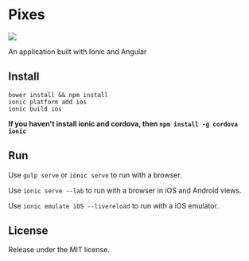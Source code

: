 # Pixes

![](https://github.com/Erichain/Pixes/blob/master/www/images/pixes-main.png)

An application built with Ionic and Angular

## Install
`bower install && npm install` <br/>
`ionic platform add ios` <br/>
`ionic build ios` <br/>

**If you haven't install ionic and cordova, then `npm install -g cordova ionic`**

## Run
Use `gulp serve` or `ionic serve` to run with a browser.

Use `ionic serve --lab` to run with a browser in iOS and Android views.

Use `ionic emulate iOS --livereload` to run with a iOS emulator.

## License
Release under the MIT license.
